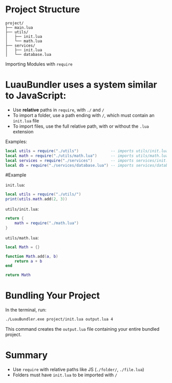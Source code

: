 # Project Structure
```
project/
├── main.lua
├── utils/
│   ├── init.lua
│   └── math.lua
├── services/
│   ├── init.lua
│   └── database.lua
```

Importing Modules with `require`

# LuauBundler uses a system similar to JavaScript:

- Use **relative** paths in `require`, with `./` and `/`
- To import a folder, use a path ending with `/`, which must contain an `init.lua` file
- To import files, use the full relative path, with or without the `.lua` extension

Examples:
```lua
local utils = require("./utils")              -- imports utils/init.lua
local math = require("./utils/math.lua")      -- imports utils/math.lua
local services = require("./services")        -- imports services/init.lua
local db = require("./services/database.lua") -- imports services/database.lua
```

#Example

`init.lua`:

```lua
local utils = require("./utils/")
print(utils.math.add(2, 3))
```

`utils/init.lua`:

```lua
return {
    math = require("./math.lua")
}
```

`utils/math.lua`:

```lua
local Math = {}

function Math.add(a, b)
    return a + b
end

return Math
```

# Bundling Your Project

In the terminal, run:

```bash
./LuauBundler.exe project/init.lua output.lua 4
```

This command creates the `output.lua` file containing your entire bundled project.

# Summary

* Use `require` with relative paths like JS (`./folder/`, `./file.lua`)
* Folders must have `init.lua` to be imported with `/`
